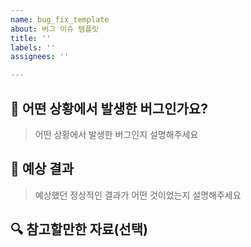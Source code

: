 ```yaml
---
name: bug_fix_template
about: 버그 이슈 템플릿
title: ''
labels: ''
assignees: ''

---
```


## 🐞 어떤 상황에서 발생한 버그인가요?
> 어떤 상황에서 발생한 버그인지 설명해주세요

## 🎁 예상 결과
> 예상했던 정상적인 결과가 어떤 것이었는지 설명해주세요

## 🔍 참고할만한 자료(선택)
